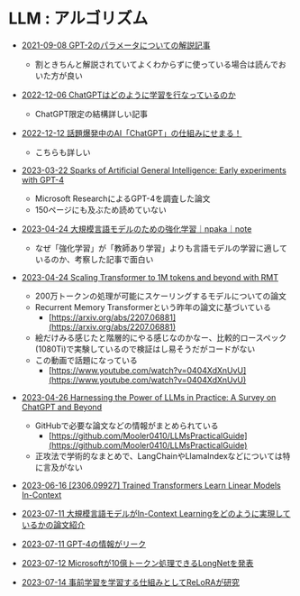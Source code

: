# LLM : アルゴリズム

- [2021-09-08 GPT-2のパラメータについての解説記事](https://zenn.dev/tyaahan/articles/a8d99900000002)
  - 割ときちんと解説されていてよくわからずに使っている場合は読んでおいた方が良い

- [2022-12-06 ChatGPTはどのように学習を行なっているのか](https://zenn.dev/ttya16/articles/chatgpt20221205)
  - ChatGPT限定の結構詳しい記事
- [2022-12-12 話題爆発中のAI「ChatGPT」の仕組みにせまる！](https://qiita.com/omiita/items/c355bc4c26eca2817324)
  - こちらも詳しい
- [2023-03-22 Sparks of Artificial General Intelligence: Early experiments with GPT-4](https://arxiv.org/abs/2303.12712)
  - Microsoft ResearchによるGPT-4を調査した論文
  - 150ページにも及ぶため読めていない
- [2023-04-24 大規模言語モデルのための強化学習｜npaka｜note](https://note.com/npaka/n/ne6d2e7e076ea)
  - なぜ「強化学習」が「教師あり学習」よりも言語モデルの学習に適しているのか、考察した記事で面白い
- [2023-04-24 Scaling Transformer to 1M tokens and beyond with RMT](https://arxiv.org/abs/2304.11062)
  - 200万トークンの処理が可能にスケーリングするモデルについての論文
  - Recurrent Memory Transformerという昨年の論文に基づいている
    - [https://arxiv.org/abs/2207.06881](https://arxiv.org/abs/2207.06881)
  - 絵だけみる感じたと階層的にやる感じなのかなー、比較的ロースペック(1080Ti)で実験しているので検証はし易そうだがコードがない
  - この動画で話題になっている
    - [https://www.youtube.com/watch?v=0404XdXnUvU](https://www.youtube.com/watch?v=0404XdXnUvU)
- [2023-04-26 Harnessing the Power of LLMs in Practice: A Survey on ChatGPT and Beyond](https://www.researchgate.net/publication/370224758_Harnessing_the_Power_of_LLMs_in_Practice_A_Survey_on_ChatGPT_and_Beyond)
  - GitHubで必要な論文などの情報がまとめられている
    - [https://github.com/Mooler0410/LLMsPracticalGuide](https://github.com/Mooler0410/LLMsPracticalGuide)
  - 正攻法で学術的なまとめで、LangChainやLlamaIndexなどについては特に言及がない

- [2023-06-16 [2306.09927] Trained Transformers Learn Linear Models In-Context](https://arxiv.org/abs/2306.09927)
- [2023-07-11 大規模言語モデルがIn-Context Learningをどのように実現しているかの論文紹介](https://twitter.com/hillbig/status/1678525778492018688)
- [2023-07-11 GPT-4の情報がリーク](https://twitter.com/heat_1nt/status/1678592126635114496)
- [2023-07-12 Microsoftが10億トークン処理できるLongNetを発表](https://twitter.com/goto_yuta_/status/1679000172406394881)
- [2023-07-14 事前学習を学習する仕組みとしてReLoRAが研究](https://twitter.com/goto_yuta_/status/1679744370214604802)
